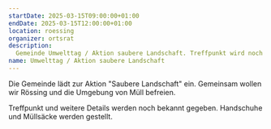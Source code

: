 ```yaml
---
startDate: 2025-03-15T09:00:00+01:00
endDate: 2025-03-15T12:00:00+01:00
location: roessing
organizer: ortsrat
description:
  Gemeinde Umwelttag / Aktion saubere Landschaft. Treffpunkt wird noch bekannt gegeben.
name: Umwelttag / Aktion saubere Landschaft
---
```


Die Gemeinde lädt zur Aktion "Saubere Landschaft" ein. Gemeinsam wollen wir Rössing und die Umgebung von Müll befreien.

Treffpunkt und weitere Details werden noch bekannt gegeben. Handschuhe und Müllsäcke werden gestellt.